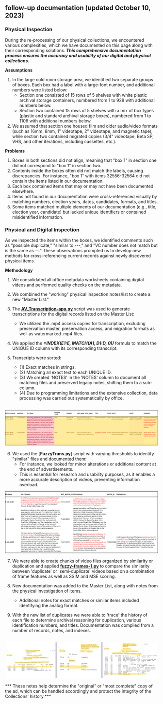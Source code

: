 ## follow-up documentation (updated October 10, 2023)

### Physical Inspection

During the re-processing of our physical collections, we encountered various complexities, which we have documented on this page along with their corresponding solutions. 
***This comprehensive documentation process ensures the accuracy and usability of our digital and physical collections.***

**Assumptions**
1. In the large cold room storage area, we identified two separate groups of boxes. Each box had a label with a large-font number, and additional numbers were listed below:
    * Section one consisted of 15 rows of 5 shelves with white plastic archival storage containers, numbered from 1 to 928 with additional numbers below.
    * Section two contained 15 rows of 5 shelves with a mix of box types (plastic and standard archival storage boxes), numbered from 1 to 1108 with additional numbers below.
2. We assumed that section one housed film and older audio/video formats (such as 16mm, 8mm, 1" videotape, 2" videotape, and magnetic tape), while section two contained migrated copies (3/4" videotape, Beta SP, VHS, and other iterations, including cassettes, etc.).

**Problems**
1. Boxes in both sections did not align, meaning that "box 1" in section one did not correspond to "box 1" in section two.
2. Contents inside the boxes often did not match the labels, causing discrepancies. For instance, "box 1" with items 32556-32564 did not contain the items listed in our documentation.
3. Each box contained items that may or may not have been documented elsewhere.
4. Items not found in our documentation were cross-referenced visually by matching numbers, election years, dates, candidates, formats, and titles.
5. Some items matched multiple elements of our documentation (e.g., title, election year, candidate) but lacked unique identifiers or contained misidentified information.

### Physical and Digital Inspection

As we inspected the items within the boxes, we identified comments such as "possible duplicate," "similar to ---," and "VC number does not match but is the same as --." These observations prompted us to develop new methods for cross-referencing current records against newly discovered physical items.

**Methodology**
1. We consolidated all office metadata worksheets containing digital videos and performed quality checks on the metadata.
2. We combined the "working" physical inspection notes/list to create a new "Master List."
3. The [**AV_Transcription-app.py**](https://github.com/prys0000/congressional-portal-project/blob/main/scripts-notes/AV_Transcript-app.py) script was used to generate transcriptions for the digital records listed on the Master List:
    * We utilized the .mp4 access copies for transcription, excluding preservation master, preservation access, and migration formats as well as watermarked .mp4 files.
4. We applied the ***=INDEX($E$1:$E$, MATCH(A1, $D$1:$D$, 0))*** formula to match the UNIQUE ID column with its corresponding transcript.
   
5. Transcripts were sorted:
    * (1) Exact matches in strings.
    * (2) Matching all exact text to each UNIQUE ID.
    * (3) We created 'NOTES' in the 'NOTES' column to document all matching files and preserved legacy notes, shifting them to a sub-column.
    * (4) Due to programming limitations and the extensive collection, data processing was carried out systematically by office.

</br>
 
<img src="https://github.com/prys0000/political-commercial-collection-archives/blob/1ccaf7507930d7260cf98df3649176d24da516af/images/trans-fuzzy.png">
    

6. We used the [**FuzzyTrans.py**] script with varying thresholds to identify "similar" files and documented them:
    * For instance, we looked for minor alterations or additional content at the end of advertisements.
    * This is essential for research and usability purposes, as it enables a more accurate description of videos, preventing information overload.
      

<img src="https://github.com/prys0000/political-commercial-collection-archives/blob/16acef311a78b95739d5266e1a387381620d2bb0/images/fuzzytrans.png">


7. We were able to create chunks of video files organized by similarity or duplication and applied [**fuzzy-frames-1.py**](https://github.com/prys0000/political-commercial-collection-archives/blob/16acef311a78b95739d5266e1a387381620d2bb0/video-compare-text/fuzzy-frames-1-template.py) to compare the similarity between 'duplicate' or 'semi-duplicate' videos based on a combination of frame features as well as SSIM and MSE scoring. 

8. New documentation was added to the Master List, along with notes from the physical investigation of items. 
    * Additional notes for exact matches or similar items included identifying the analog format. 

9. With the new list of duplicates we were able to 'trace' the history of each file to determine archival reasoning for duplication, various identification numbers, and titles. Documentation was compiled from a number of records, notes, and indexes.

</br>

<img src="https://github.com/prys0000/political-commercial-collection-archives/blob/995c749e5cb07447603822a739a93b7d14709ee0/images/1988-Dukakis-Failed.png">

</br>

*** These notes help determine the "original" or "most complete" copy of the ad, which can be handled accordingly and protect the integrity of the Collections' history.***
      
